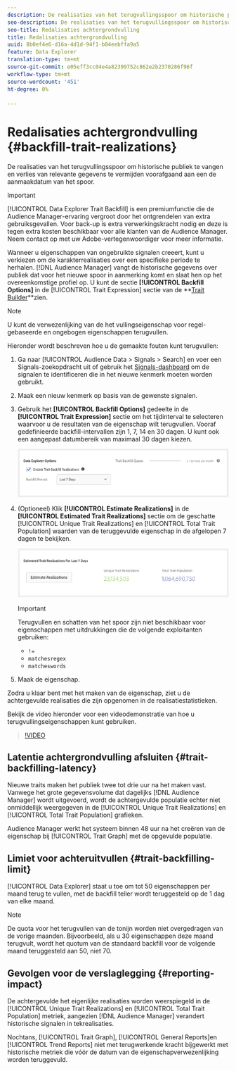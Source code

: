 ```yaml
---
description: De realisaties van het terugvullingsspoor om historische publiek te vangen en verlies van relevante gegevens te vermijden voorafgaand aan een de aanmaakdatum van het spoor.
seo-description: De realisaties van het terugvullingsspoor om historische publiek te vangen en verlies van relevante gegevens te vermijden voorafgaand aan een de aanmaakdatum van het spoor.
seo-title: Redalisaties achtergrondvulling
title: Redalisaties achtergrondvulling
uuid: 8b0ef4e6-d16a-4d1d-94f1-b84eebffa9a5
feature: Data Explorer
translation-type: tm+mt
source-git-commit: e05eff3cc04e4a82399752c862e2b2370286f96f
workflow-type: tm+mt
source-wordcount: '451'
ht-degree: 0%

---
```



# Redalisaties achtergrondvulling {#backfill-trait-realizations}

De realisaties van het terugvullingsspoor om historische publiek te vangen en verlies van relevante gegevens te vermijden voorafgaand aan een de aanmaakdatum van het spoor.

>[!IMPORTANT]
>
>[!UICONTROL Data Explorer Trait Backfill] is een premiumfunctie die de Audience Manager-ervaring vergroot door het ontgrendelen van extra gebruiksgevallen. Voor back-up is extra verwerkingskracht nodig en deze is tegen extra kosten beschikbaar voor alle klanten van de Audience Manager. Neem contact op met uw Adobe-vertegenwoordiger voor meer informatie.

Wanneer u eigenschappen van ongebruikte signalen creeert, kunt u verkiezen om de karakterrealisaties over een specifieke periode te herhalen. [!DNL Audience Manager] vangt de historische gegevens over publiek dat voor het nieuwe spoor in aanmerking komt en slaat hen op het overeenkomstige profiel op. U kunt de sectie **[!UICONTROL Backfill Options]** in de [!UICONTROL Trait Expression] sectie van de **[Trait Builder](../../features/traits/about-trait-builder.md)**zien.

>[!NOTE]
>
>U kunt de verwezenlijking van de het vullingseigenschap voor regel-gebaseerde en ongebogen eigenschappen terugvullen.

Hieronder wordt beschreven hoe u de gemaakte fouten kunt terugvullen:

1. Ga naar [!UICONTROL Audience Data > Signals > Search] en voer een Signals-zoekopdracht uit of gebruik het [Signals-dashboard](../../features/data-explorer/data-explorer-signals-dashboard.md) om de signalen te identificeren die in het nieuwe kenmerk moeten worden gebruikt.
1. Maak een nieuw kenmerk op basis van de gewenste signalen.
1. Gebruik het **[!UICONTROL Backfill Options]** gedeelte in de **[!UICONTROL Trait Expression]** sectie om het tijdinterval te selecteren waarvoor u de resultaten van de eigenschap wilt terugvullen. Vooraf gedefinieerde backfill-intervallen zijn 1, 7, 14 en 30 dagen. U kunt ook een aangepast datumbereik van maximaal 30 dagen kiezen.

   ![trait-backfill](assets/signals-trait-backfill.png)

1. (Optioneel) Klik **[!UICONTROL Estimate Realizations]** in de **[!UICONTROL Estimated Trait Realizations]** sectie om de geschatte [!UICONTROL Unique Trait Realizations] en [!UICONTROL Total Trait Population] waarden van de teruggevulde eigenschap in de afgelopen 7 dagen te bekijken.

   ![ramen en waarheidsgetrouwheid](assets/estimate-trait-realizations.png)

   >[!IMPORTANT]
   >
   >Terugvullen en schatten van het spoor zijn niet beschikbaar voor eigenschappen met uitdrukkingen die de volgende exploitanten gebruiken:
   >    * `!=`
   >    * `matchesregex`
   >    * `matcheswords`

1. Maak de eigenschap.

Zodra u klaar bent met het maken van de eigenschap, ziet u de achtergevulde realisaties die zijn opgenomen in de realisatiestatistieken.

Bekijk de video hieronder voor een videodemonstratie van hoe u terugvullingseigenschappen kunt gebruiken.

>[!VIDEO](https://video.tv.adobe.com/v/25169/)

## Latentie achtergrondvulling afsluiten {#trait-backfilling-latency}

Nieuwe traits maken het publiek twee tot drie uur na het maken vast. Vanwege het grote gegevensvolume dat dagelijks [!DNL Audience Manager] wordt uitgevoerd, wordt de achtergevulde populatie echter niet onmiddellijk weergegeven in de [!UICONTROL Unique Trait Realizations] en [!UICONTROL Total Trait Population] grafieken.

Audience Manager werkt het systeem binnen 48 uur na het creëren van de eigenschap bij [!UICONTROL Trait Graph] met de opgevulde populatie.

## Limiet voor achteruitvullen {#trait-backfilling-limit}

[!UICONTROL Data Explorer] staat u toe om tot 50 eigenschappen per maand terug te vullen, met de backfill teller wordt teruggesteld op de 1 dag van elke maand.

>[!NOTE]
>
>De quota voor het terugvullen van de tonijn worden niet overgedragen van de vorige maanden. Bijvoorbeeld, als u 30 eigenschappen deze maand terugvult, wordt het quotum van de standaard backfill voor de volgende maand teruggesteld aan 50, niet 70.

## Gevolgen voor de verslaglegging {#reporting-impact}

De achtergevulde het eigenlijke realisaties worden weerspiegeld in de [!UICONTROL Unique Trait Realizations] en [!UICONTROL Total Trait Population] metriek, aangezien [!DNL Audience Manager] verandert historische signalen in tekrealisaties.

Nochtans, [!UICONTROL Trait Graph], [!UICONTROL General Reports]en [!UICONTROL Trend Reports] niet met terugwerkende kracht bijgewerkt met historische metriek die vóór de datum van de eigenschapverwezenlijking worden teruggevuld.